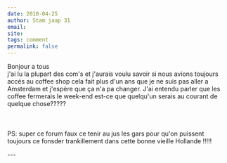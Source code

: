 ```yaml
---
date: 2010-04-25
author: Stam jaap 31
email: 
site: 
tags: comment
permalink: false
---
```


<p>Bonjour a tous<br />
j'ai lu la plupart des com's et j'aurais voulu savoir si nous avions toujours accés au coffee shop cela fait plus d'un ans que je ne suis pas aller a Amsterdam et j'espère que ça n'a pa changer. J'ai entendu parler que les coffee fermerais le week-end est-ce que quelqu'un serais au courant de quelque chose?????<br />
<br />
<br />
<br />
PS: super ce forum faux ce tenir au jus les gars pour qu'on puissent toujours ce fonsder trankillement dans cette bonne vieille Hollande !!!!!</p>
---